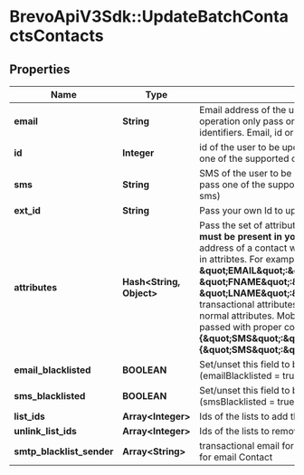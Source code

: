 # BrevoApiV3Sdk::UpdateBatchContactsContacts

## Properties
Name | Type | Description | Notes
------------ | ------------- | ------------- | -------------
**email** | **String** | Email address of the user to be updated (For each operation only pass one of the supported contact identifiers. Email, id or sms) | [optional] 
**id** | **Integer** | id of the user to be updated (For each operation only pass one of the supported contact identifiers. Email, id or sms) | [optional] 
**sms** | **String** | SMS of the user to be updated (For each operation only pass one of the supported contact identifiers. Email, id or sms) | [optional] 
**ext_id** | **String** | Pass your own Id to update ext_id of a contact. | [optional] 
**attributes** | **Hash&lt;String, Object&gt;** | Pass the set of attributes to be updated. **These attributes must be present in your account**. To update existing email address of a contact with the new one please pass EMAIL in attribtes. For example, **{ \&quot;EMAIL\&quot;:\&quot;newemail@domain.com\&quot;, \&quot;FNAME\&quot;:\&quot;Ellie\&quot;, \&quot;LNAME\&quot;:\&quot;Roger\&quot;}**. Keep in mind transactional attributes can be updated the same way as normal attributes. Mobile Number in **SMS** field should be passed with proper country code. For example: **{\&quot;SMS\&quot;:\&quot;+91xxxxxxxxxx\&quot;} or {\&quot;SMS\&quot;:\&quot;0091xxxxxxxxxx\&quot;}**  | [optional] 
**email_blacklisted** | **BOOLEAN** | Set/unset this field to blacklist/allow the contact for emails (emailBlacklisted &#x3D; true) | [optional] 
**sms_blacklisted** | **BOOLEAN** | Set/unset this field to blacklist/allow the contact for SMS (smsBlacklisted &#x3D; true) | [optional] 
**list_ids** | **Array&lt;Integer&gt;** | Ids of the lists to add the contact to | [optional] 
**unlink_list_ids** | **Array&lt;Integer&gt;** | Ids of the lists to remove the contact from | [optional] 
**smtp_blacklist_sender** | **Array&lt;String&gt;** | transactional email forbidden sender for contact. Use only for email Contact | [optional] 


